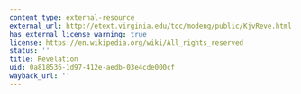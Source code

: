 ```yaml
---
content_type: external-resource
external_url: http://etext.virginia.edu/toc/modeng/public/KjvReve.html
has_external_license_warning: true
license: https://en.wikipedia.org/wiki/All_rights_reserved
status: ''
title: Revelation
uid: 0a818536-1d97-412e-aedb-03e4cde000cf
wayback_url: ''
---
```

